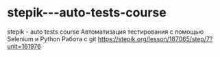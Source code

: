 # stepik---auto-tests-course
stepik - auto tests course
Автоматизация тестирования с помощью Selenium и Python
Работа с git
https://stepik.org/lesson/187065/step/7?unit=161976